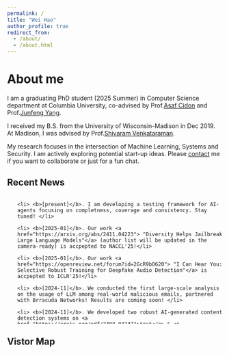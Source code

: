 ```yaml
---
permalink: /
title: "Wei Hao"
author_profile: true
redirect_from: 
  - /about/
  - /about.html
---
```

# <i class="fa fa-cog fa-fw"></i> About me #
I am a graduating PhD student (2025 Summer) in Computer Science department at Columbia University, co-advised by Prof.[Asaf Cidon](https://www.asafcidon.com/) and Prof.[Junfeng Yang](http://www.cs.columbia.edu/~junfeng/).

I received my B.S. from the University of Wisconsin-Madison in Dec 2019. At Madison, I was advised by Prof.[Shivaram Venkataraman](https://shivaram.org/).

My research focuses in the intersection of Machine Learning, Systems and Security. I am actively exploring potential start-up ideas. Please [contact](mailto:wei<dot>h<at>columbia<dot>edu) me if you want to collaborate or just for a fun chat.

## <i class="fa fa-fw fa-rss "></i> Recent News ##
<ul style="width: auto; height: 300px; overflow: auto">

    <li> <b>[present]</b>. I am developing a testing framework for AI-agents focusing on completness, coverage and consistency. Stay tuned! </li> 

    <li> <b>[2025-01]</b>. Our work <a href="https://arxiv.org/abs/2411.04223"> "Diversity Helps Jailbreak Large Language Models"</a> (author list will be updated in the camera-ready) is accpepted to NACCL'25!</li>

    <li> <b>[2025-01]</b>. Our work <a href="https://openreview.net/forum?id=2GcR9bO620"> "I Can Hear You: Selective Robust Training for Deepfake Audio Detection"</a> is accpepted to ICLR'25!</li>

    <li> <b>[2024-11]</b>. We conducted the first large-scale analysis on the usage of LLM among real-world malicious emails, partnered with Brracuda Networks! Results are coming soon! </li>

    <li> <b>[2024-11]</b>. We developed two robust AI-generated content detection systems on <a href="https://arxiv.org/pdf/2408.04237">text</a> & <a href="https://arxiv.org/abs/2411.00121">audio</a> (tested on 1.3M samples, including real scam calls and simulations using tools like Elevenlabs)! <a href="https://github.com/ranhli/l2r_data">Text dataset</a> is opensoured and voice dataset is coming soon! </li>
    
    <li> <b>[2024-11]</b>. Talk @ AI & Cybersecurity Night hosted by the Google CISO Community. Thanks Google for the invitation! </li>

    <li> <b>[2024-10]</b>. Our work <a href="https://arxiv.org/pdf/2305.07772">"Nazar: Monitoring and Adapting ML Models on Mobile Devices"</a> on continious AI system monitoring is accepted by ASPLOS 25'!</li>

    <li> <b>[2024-06]</b>. I will start my summer internship at Barracuda Networks working on AI security in production!</li>
    
    <li> <b>[2024-05]</b>. Our work <a href="https://proceedings.mlr.press/v235/hao24c.html">"MGit: A Model Versioning and Management System"</a> on ML model lineage tracking and its applications is accepted by ICML 24'!</li>

    <li> <b>[2023-05]</b>. Selected as <a href="https://mlcommons.org/en/rising-stars-2023/">ML and Systems Rising Star 23'</a>!</li>

    <li> <b>[2023-03]</b>. I will start my summer internship at MSR Redmond working on <a href="https://www.microsoft.com/en-us/research/project/fiddle/">Project Fiddle</a> again. In person this time!</li>

    <li> <b>[2022-07]</b>. Win the MLSys student travel grant!</li>

    <li> <b>[2022-02]</b>. I will start my summer internship at MSR Redmond. My mentors are <a href="https://www.microsoft.com/en-us/research/people/dnarayanan/">Deepak Narayanan</a> and <a href="https://www.microsoft.com/en-us/research/people/amar/">Amar Phanishayee</a>!</li>

    <li> <b>[2022-01]</b>. Our work <a href="https://proceedings.mlsys.org/paper/2022/file/92cc227532d17e56e07902b254dfad10-Paper.pdf">"A Tale of Two Models: Constructing Evasive Attacks on Edge Models"</a> is accepted at MLSys 22' <b>(acceptance rate: 20.6%)</b>! This is my first first-author paper during the PhD!</li>

    <li> <b>[2020-11]</b>. <b>Clockwork</b> has received the <a href="https://sysartifacts.github.io/osdi2020/results.html">OSDI Distinguished Artifact Award</a>! I wish they can give us a <a href="https://www.usenix.org/conference/osdi20/presentation/gujarati">best video</a> award as well!</li>

    <li> <b>[2020-08]</b>. Our work at MPI on DNN serving <a href="https://www.usenix.org/conference/osdi20/presentation/gujarati">"Serving DNNs like Clockwork: Performance Predictability from the Bottom Up"</a> is accepted at OSDI 20'! </li>

    <li> <b>[2020-05]</b>. I will start my summer internship under Prof.<a href="https://people.mpi-sws.org/~jcmace/">Jonathan Mace</a> at MPI-SWS!</li>

    <li> <b>[2020-04]</b>. Paper accepted at <a href="http://2020.biomedicalimaging.org/">ISBI 2020</a> with oral presentation!</li>

    <li> <b>[2020-03]</b>. I decided to goto Columbia for PhD!</li>

    <li> <b>[2019-10]</b>. Abstarct Paper accepted at <a href="http://learningsys.org/sosp19/">AI Systems workshop at SOSP 2019</a> with lightning talk!</li>

</ul>


## <i class="fa fa-map-marker"></i> Vistor Map ##

<script type='text/javascript' id='clustrmaps' src='//cdn.clustrmaps.com/map_v2.js?cl=436daa&w=a&t=n&d=tYhSMKyW43Y6iAu13D7b8y6KfGJH-8_r38PmskGse5I&co=f5f6f7&cmo=ba0202&cmn=ff0012'></script>
